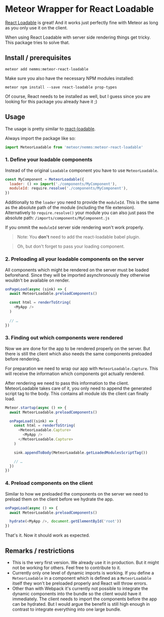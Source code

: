 # Meteor Wrapper for React Loadable

[React Loadable](https://github.com/jamiebuilds/react-loadable) is great! 
And it works just perfectly fine with Meteor as long as you only use it on the client.

When using React Loadable with server side rendering things get tricky. This
package tries to solve that.


## Install / prerequisites

```
meteor add nemms:meteor-react-loadable
```

Make sure you also have the necessary NPM modules installed:

```
meteor npm install --save react-loadable prop-types
```

Of course, React needs to be installed as well, but I guess since you are looking
for this package you already have it ;)


## Usage

The usage is pretty similar to [react-loadable](https://github.com/jamiebuilds/react-loadable#------------server-side-rendering).

Always import the package like so:
```javascript
import MeteorLoadable from 'meteor/nemms:meteor-react-loadable'
```

### 1. Define your loadable components

Instead of the original `Loadable` component you have to use `MeteorLoadable`.

```javascript
const MyComponent = MeteorLoadable({
  loader: () => import('./components/MyComponent'),
  moduleId: require.resolve('./components/MyComponent'),
})
```

Additionally to the `loader` you need to provide the `moduleId`. This is the same as the
absolute path of the module (including the file extension). Alternatively to `require.resolve()`
your module you can also just pass the absolute path: `/imports/components/MyComponent.js`

If you ommit the `moduleId` server side rendering won't work properly.

> Note: You **don't** need to add the react-loadable babel plugin.

> Oh, but don't forget to pass your loading component.

### 2. Preloading all your loadable components on the server

All components which might be rendered on the server must be loaded beforehand. 
Since they will be imported asynchronously they otherwise wouldn't be available on render.

```javascript
onPageLoad(async (sink) => {
  await MeteorLoadable.preloadComponents()

  const html = renderToString(
    <MyApp />
  )
  
  // …
})
```

### 3. Finding out which components were rendered

Now we are done for the app to be rendered properly on the server. But there 
is still the client which also needs the same components preloaded before
rendering.

For preparation we need to wrap our app with `MeteorLoadable.Capture`.
This will receive the information which components got actually rendered.

After rendering we need to pass this information to the client. MeteorLoadable
takes care of it, you only need to append the generated script tag to the 
body. This contains all module ids the client can finally load.

```javascript
Meteor.startup(async () => {
  await MeteorLoadable.preloadComponents()

  onPageLoad((sink) => {
    const html = renderToString(
      <MeteorLoadable.Capture>
        <MyApp />
      </MeteorLoadable.Capture>
    )

    sink.appendToBody(MeteorLoadable.getLoadedModulesScriptTag())

    // …
  })
})
```

### 4. Preload components on the client

Similar to how we preloaded the components on the server we need to preload
them on the client before we hydrate the app.

```javascript
onPageLoad(async () => {
  await MeteorLoadable.preloadComponents()

  hydrate(<MyApp />, document.getElementById('root'))
})
```

That's it. Now it should work as expected.

## Remarks / restrictions

- This is the very first version. We already use it in production. But
it might not be working for others. Feel free to contribute to it.
- Currently only one level of dynamic imports is working. If you define a 
`MeteorLoadable` in a component which is defined as a `MeteorLoadable` itself
they won't be preloaded properly and React will throw errors.
- Other than with Webpack it's currently not possible to integrate the 
dynamic components into the bundle so the client would have it immediately.
The client needs to import the components before the app can be hydrated.
But I would argue the benefit is still high enough in contrast to integrate
everything into one large bundle.
